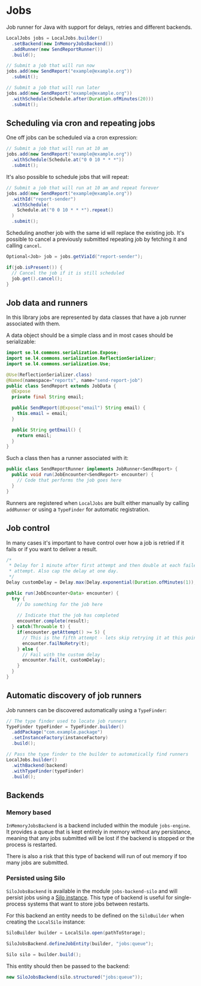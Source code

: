 # Jobs

Job runner for Java with support for delays, retries and different backends.

```java
LocalJobs jobs = LocalJobs.builder()
  .setBackend(new InMemoryJobsBackend())
  .addRunner(new SendReportRunner())
  .build();

// Submit a job that will run now
jobs.add(new SendReport("example@example.org"))
  .submit();

// Submit a job that will run later
jobs.add(new SendReport("example@example.org"))
  .withSchedule(Schedule.after(Duration.ofMinutes(20)))
  .submit();
```

## Scheduling via cron and repeating jobs

One off jobs can be scheduled via a cron expression:

```java
// Submit a job that will run at 10 am
jobs.add(new SendReport("example@example.org"))
  .withSchedule(Schedule.at("0 0 10 * * *"))
  .submit();
```

It's also possible to schedule jobs that will repeat:

```java
// Submit a job that will run at 10 am and repeat forever
jobs.add(new SendReport("example@example.org"))
  .withId("report-sender")
  .withSchedule(
    Schedule.at("0 0 10 * * *").repeat()
  )
  .submit();
```

Scheduling another job with the same id will replace the existing job. It's 
possible to cancel a previously submitted repeating job by fetching it and
calling `cancel`.

```java
Optional<Job> job = jobs.getViaId("report-sender");

if(job.isPresent()) {
  // Cancel the job if it is still scheduled
  job.get().cancel();
}
```

## Job data and runners

In this library jobs are represented by data classes that have a job runner
associated with them.

A data object should be a simple class and in most cases should be serializable:

```java
import se.l4.commons.serialization.Expose;
import se.l4.commons.serialization.ReflectionSerializer;
import se.l4.commons.serialization.Use;

@Use(ReflectionSerializer.class)
@Named(namespace="reports", name="send-report-job")
public class SendReport extends JobData {
  @Expose
  private final String email;

  public SendReport(@Expose("email") String email) {
    this.email = email;
  }

  public String getEmail() {
    return email;
  }
}
```

Such a class then has a runner associated with it:

```java
public class SendReportRunner implements JobRunner<SendReport> {
  public void run(JobEncounter<SendReport> encounter) {
    // Code that performs the job goes here    
  }
}
```

Runners are registered when `LocalJobs` are built either manually by calling
`addRunner` or using a `TypeFinder` for automatic registration.

## Job control

In many cases it's important to have control over how a job is retried if it
fails or if you want to deliver a result.

```java
/* 
 * Delay for 1 minute after first attempt and then double at each failed
 * attempt. Also cap the delay at one day.
 */
Delay customDelay = Delay.max(Delay.exponential(Duration.ofMinutes(1)), Duration.ofDays(1));

public run(JobEncounter<Data> encounter) {
  try {
    // Do something for the job here
    
    // Indicate that the job has completed
    encounter.complete(result);
  } catch(Throwable t) {
    if(encounter.getAttempt() >= 5) {
      // This is the fifth attempt - lets skip retrying it at this point
      encounter.failNoRetry(t);
    } else {
      // Fail with the custom delay
      encounter.fail(t, customDelay);
    }
  }
}
```

## Automatic discovery of job runners

Job runners can be discovered automatically using a `TypeFinder`:

```java
// The type finder used to locate job runners
TypeFinder typeFinder = TypeFinder.builder()
  .addPackage("com.example.package")
  .setInstanceFactory(instanceFactory)
  .build();

// Pass the type finder to the builder to automatically find runners
LocalJobs.builder()
  .withBackend(backend)
  .withTypeFinder(typeFinder)
  .build();
```

## Backends

### Memory based

`InMemoryJobsBackend` is a backend included within the module `jobs-engine`.
It provides a queue that is kept entirely in memory without any persistance,
meaning that any jobs submitted will be lost if the backend is stopped or the
process is restarted.

There is also a risk that this type of backend will run of out memory if too
many jobs are submitted.

### Persisted using Silo

`SiloJobsBackend` is available in the module `jobs-backend-silo` and will
persist jobs using a [Silo instance](https://github.com/levelfourab/silo).
This type of backend is useful for single-process systems that want to store
jobs between restarts.

For this backend an entity needs to be defined on the `SiloBuilder` when 
creating the `LocalSilo` instance:

```java
SiloBuilder builder = LocalSilo.open(pathToStorage);

SiloJobsBackend.defineJobEntity(builder, "jobs:queue");

Silo silo = builder.build();
```

This entity should then be passed to the backend:

```java
new SiloJobsBackend(silo.structured("jobs:queue"));
```
